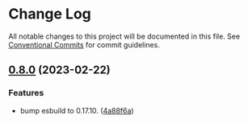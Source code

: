 # Change Log

All notable changes to this project will be documented in this file.
See [Conventional Commits](https://conventionalcommits.org) for commit guidelines.

## [0.8.0](https://github.com/node-loaders/loaders/compare/@node-loaders/esbuild@0.7.1...@node-loaders/esbuild@0.8.0) (2023-02-22)


### Features

* bump esbuild to 0.17.10. ([4a88f6a](https://github.com/node-loaders/loaders/commit/4a88f6a41c4e9f7756101e06079c732e80135cda))
